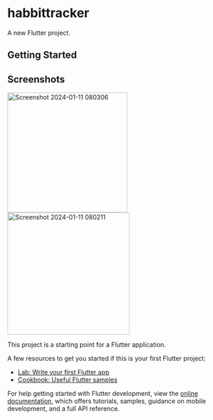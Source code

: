 # habbittracker

A new Flutter project.

## Getting Started
## Screenshots
<img width="270" alt="Screenshot 2024-01-11 080306" src="https://github.com/sarveshshingare/inspiration/assets/102961680/d8b4fc94-9c3d-4375-a7a7-dd5511a96d60">
<img width="275" alt="Screenshot 2024-01-11 080211" src="https://github.com/sarveshshingare/inspiration/assets/102961680/e7154d4c-7ea7-4042-a0f1-cf0da2320551">

This project is a starting point for a Flutter application.

A few resources to get you started if this is your first Flutter project:

- [Lab: Write your first Flutter app](https://docs.flutter.dev/get-started/codelab)
- [Cookbook: Useful Flutter samples](https://docs.flutter.dev/cookbook)

For help getting started with Flutter development, view the
[online documentation](https://docs.flutter.dev/), which offers tutorials,
samples, guidance on mobile development, and a full API reference.
